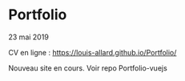 # Portfolio
23 mai 2019

CV en ligne : https://louis-allard.github.io/Portfolio/

Nouveau site en cours. Voir repo Portfolio-vuejs
